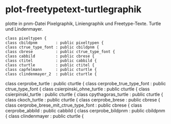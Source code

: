 # plot-freetypetext-turtlegraphik
plotte in pnm-Datei Pixelgraphik, Liniengraphik und Freetype-Texte. Turtle und Lindenmayer.
```
class pixeltypen {
class cbildpnm        : public pixeltypen {
class ctrue_type_font : public cbildpnm {
class cbrese          : public ctrue_type_font {
class cabbild         : public cbrese {
class ctitel          : public cabbild {
class cturtle         : public ctitel {
class capfelmann      : public cturtle {
class clindenmayer_2  : public cturtle {
```


class cerprobe_turtle : public cturtle {
class cerprobe_true_type_font : public ctrue_type_font {
class csierpinski_ohne_turtle : public cturtle {
class csierpinski_turtle : public cturtle {
class cpythagoras_turtle : public cturtle {
class ckoch_turtle : public cturtle {
class cerprobe_brese : public cbrese {
class cerprobe_brese_mit_ctrue_type_font : public cbrese {
class cerprobe_abbild : public cabbild {
class cerprobe_bildpnm : public cbildpnm {
class clindenmayer : public cturtle {
